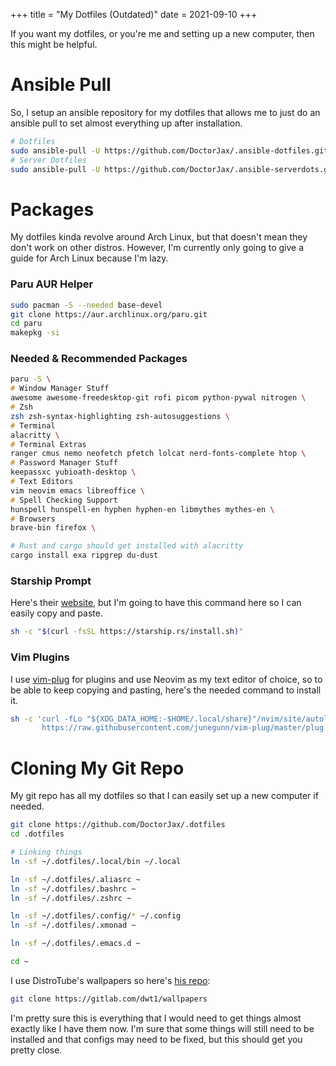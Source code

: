 +++
title = "My Dotfiles (Outdated)"
date = 2021-09-10
+++

If you want my dotfiles, or you're me and setting up a new computer, then this might be helpful.

# Ansible Pull

So, I setup an ansible repository for my dotfiles that allows me to just do an ansible pull to set almost everything up after installation. 
```zsh
# Dotfiles
sudo ansible-pull -U https://github.com/DoctorJax/.ansible-dotfiles.git
# Server Dotfiles
sudo ansible-pull -U https://github.com/DoctorJax/.ansible-serverdots.git
```

# Packages

My dotfiles kinda revolve around Arch Linux, but that doesn't mean they don't work on other distros. However, I'm currently only going to give a guide for Arch Linux because I'm lazy.

### Paru AUR Helper
```zsh
sudo pacman -S --needed base-devel
git clone https://aur.archlinux.org/paru.git
cd paru
makepkg -si
```
### Needed & Recommended Packages
```zsh
paru -S \
# Window Manager Stuff
awesome awesome-freedesktop-git rofi picom python-pywal nitrogen \
# Zsh
zsh zsh-syntax-highlighting zsh-autosuggestions \
# Terminal
alacritty \
# Terminal Extras
ranger cmus nemo neofetch pfetch lolcat nerd-fonts-complete htop \
# Password Manager Stuff
keepassxc yubioath-desktop \
# Text Editors
vim neovim emacs libreoffice \
# Spell Checking Support
hunspell hunspell-en hyphen hyphen-en libmythes mythes-en \
# Browsers
brave-bin firefox \

# Rust and cargo should get installed with alacritty
cargo install exa ripgrep du-dust
```

### Starship Prompt
Here's their [website](https://starship.rs/guide/), but I'm going to have this command here so I can easily copy and paste.
```zsh
sh -c "$(curl -fsSL https://starship.rs/install.sh)"
```

### Vim Plugins
I use [vim-plug](https://github.com/junegunn/vim-plug) for plugins and use Neovim as my text editor of choice, so to be able to keep copying and pasting, here's the needed command to install it.
```zsh
sh -c 'curl -fLo "${XDG_DATA_HOME:-$HOME/.local/share}"/nvim/site/autoload/plug.vim --create-dirs \
       https://raw.githubusercontent.com/junegunn/vim-plug/master/plug.vim'
```

# Cloning My Git Repo
My git repo has all my dotfiles so that I can easily set up a new computer if needed. 
```zsh
git clone https://github.com/DoctorJax/.dotfiles
cd .dotfiles

# Linking things
ln -sf ~/.dotfiles/.local/bin ~/.local

ln -sf ~/.dotfiles/.aliasrc ~
ln -sf ~/.dotfiles/.bashrc ~
ln -sf ~/.dotfiles/.zshrc ~

ln -sf ~/.dotfiles/.config/* ~/.config
ln -sf ~/.dotfiles/.xmonad ~

ln -sf ~/.dotfiles/.emacs.d ~

cd ~
```
I use DistroTube's wallpapers so here's [his repo](https://gitlab.com/dwt1/wallpapers):
```zsh
git clone https://gitlab.com/dwt1/wallpapers
```

I'm pretty sure this is everything that I would need to get things almost exactly like I have them now. I'm sure that some things will still need to be installed and that configs may need to be fixed, but this should get you pretty close.
